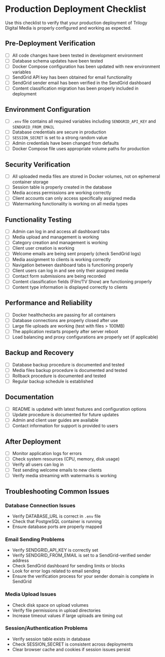 # Production Deployment Checklist

Use this checklist to verify that your production deployment of Trilogy Digital Media is properly configured and working as expected.

## Pre-Deployment Verification

- [ ] All code changes have been tested in development environment
- [ ] Database schema updates have been tested
- [ ] Docker Compose configuration has been updated with new environment variables
- [ ] SendGrid API key has been obtained for email functionality
- [ ] SendGrid sender email has been verified in the SendGrid dashboard
- [ ] Content classification migration has been properly included in deployment

## Environment Configuration

- [ ] `.env` file contains all required variables including `SENDGRID_API_KEY` and `SENDGRID_FROM_EMAIL`
- [ ] Database credentials are secure in production
- [ ] `SESSION_SECRET` is set to a strong random value
- [ ] Admin credentials have been changed from defaults
- [ ] Docker Compose file uses appropriate volume paths for production

## Security Verification

- [ ] All uploaded media files are stored in Docker volumes, not on ephemeral container storage
- [ ] Session table is properly created in the database
- [ ] Media access permissions are working correctly
- [ ] Client accounts can only access specifically assigned media
- [ ] Watermarking functionality is working on all media types

## Functionality Testing

- [ ] Admin can log in and access all dashboard tabs
- [ ] Media upload and management is working
- [ ] Category creation and management is working
- [ ] Client user creation is working
- [ ] Welcome emails are being sent properly (check SendGrid logs)
- [ ] Media assignment to clients is working correctly
- [ ] Navigation between dashboard tabs is functioning properly
- [ ] Client users can log in and see only their assigned media
- [ ] Contact form submissions are being recorded
- [ ] Content classification fields (Film/TV Show) are functioning properly
- [ ] Content type information is displayed correctly to clients

## Performance and Reliability

- [ ] Docker healthchecks are passing for all containers
- [ ] Database connections are properly closed after use
- [ ] Large file uploads are working (test with files > 100MB)
- [ ] The application restarts properly after server reboot
- [ ] Load balancing and proxy configurations are properly set (if applicable)

## Backup and Recovery

- [ ] Database backup procedure is documented and tested
- [ ] Media files backup procedure is documented and tested
- [ ] Rollback procedure is documented and tested
- [ ] Regular backup schedule is established

## Documentation

- [ ] README is updated with latest features and configuration options
- [ ] Update procedure is documented for future updates
- [ ] Admin and client user guides are available
- [ ] Contact information for support is provided to users

## After Deployment

- [ ] Monitor application logs for errors
- [ ] Check system resources (CPU, memory, disk usage)
- [ ] Verify all users can log in
- [ ] Test sending welcome emails to new clients
- [ ] Verify media streaming with watermarks is working

## Troubleshooting Common Issues

### Database Connection Issues
- Verify DATABASE_URL is correct in `.env` file
- Check that PostgreSQL container is running
- Ensure database ports are properly mapped

### Email Sending Problems
- Verify SENDGRID_API_KEY is correctly set
- Verify SENDGRID_FROM_EMAIL is set to a SendGrid-verified sender address
- Check SendGrid dashboard for sending limits or blocks
- Look for error logs related to email sending
- Ensure the verification process for your sender domain is complete in SendGrid

### Media Upload Issues
- Check disk space on upload volumes
- Verify file permissions in upload directories
- Increase timeout values if large uploads are timing out

### Session/Authentication Problems
- Verify session table exists in database
- Check SESSION_SECRET is consistent across deployments
- Clear browser cache and cookies if session issues persist